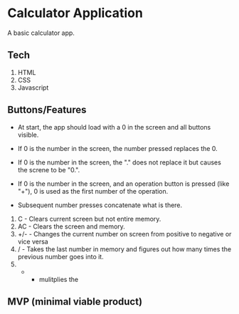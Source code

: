 # Calculator Application

A basic calculator app.

## Tech

1. HTML
2. CSS
3. Javascript



## Buttons/Features

- At start, the app should load with a 0 in the screen and all buttons visible.
- If 0 is the number in the screen, the number pressed replaces the 0.
- If 0 is the number in the screen, the "." does not replace it but causes the screne to be "0.".
- If 0 is the number in the screen, and an operation button is pressed (like "+"), 0 is used as the first number of the operation.

- Subsequent number presses concatenate what is there.

1. C - Clears current screen but not entire memory.
2. AC - Clears the screen and memory.
3. +/- - Changes the current number on screen from positive to negative or vice versa
4. / - Takes the last number in memory and figures out how many times the previous number goes into it.
5. * - mulitplies the 

## MVP (minimal viable product)
